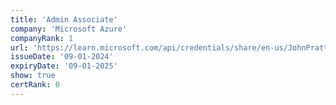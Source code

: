 ```yaml
---
title: 'Admin Associate'
company: 'Microsoft Azure'
companyRank: 1
url: 'https://learn.microsoft.com/api/credentials/share/en-us/JohnPratt-2729/D3FB7C94C573E3B4'
issueDate: '09-01-2024'
expiryDate: '09-01-2025'
show: true
certRank: 0
---
```

